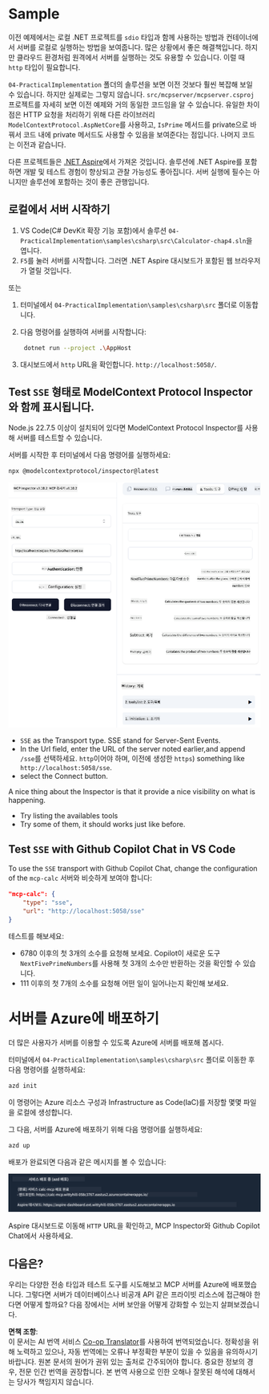 <!--
CO_OP_TRANSLATOR_METADATA:
{
  "original_hash": "5020a3e1a1c7f30c00f9e37f1fa208e3",
  "translation_date": "2025-05-16T15:41:10+00:00",
  "source_file": "04-PracticalImplementation/samples/csharp/README.md",
  "language_code": "ko"
}
-->
# Sample

이전 예제에서는 로컬 .NET 프로젝트를 `sdio` 타입과 함께 사용하는 방법과 컨테이너에서 서버를 로컬로 실행하는 방법을 보여줍니다. 많은 상황에서 좋은 해결책입니다. 하지만 클라우드 환경처럼 원격에서 서버를 실행하는 것도 유용할 수 있습니다. 이럴 때 `http` 타입이 필요합니다.

`04-PracticalImplementation` 폴더의 솔루션을 보면 이전 것보다 훨씬 복잡해 보일 수 있습니다. 하지만 실제로는 그렇지 않습니다. `src/mcpserver/mcpserver.csproj` 프로젝트를 자세히 보면 이전 예제와 거의 동일한 코드임을 알 수 있습니다. 유일한 차이점은 HTTP 요청을 처리하기 위해 다른 라이브러리 `ModelContextProtocol.AspNetCore`를 사용하고, `IsPrime` 메서드를 private으로 바꿔서 코드 내에 private 메서드도 사용할 수 있음을 보여준다는 점입니다. 나머지 코드는 이전과 같습니다.

다른 프로젝트들은 [.NET Aspire](https://learn.microsoft.com/dotnet/aspire/get-started/aspire-overview)에서 가져온 것입니다. 솔루션에 .NET Aspire를 포함하면 개발 및 테스트 경험이 향상되고 관찰 가능성도 좋아집니다. 서버 실행에 필수는 아니지만 솔루션에 포함하는 것이 좋은 관행입니다.

## 로컬에서 서버 시작하기

1. VS Code(C# DevKit 확장 기능 포함)에서 솔루션 `04-PracticalImplementation\samples\csharp\src\Calculator-chap4.sln`을 엽니다.
2. `F5`를 눌러 서버를 시작합니다. 그러면 .NET Aspire 대시보드가 포함된 웹 브라우저가 열릴 것입니다.

또는

1. 터미널에서 `04-PracticalImplementation\samples\csharp\src` 폴더로 이동합니다.
2. 다음 명령어를 실행하여 서버를 시작합니다:
   ```bash
    dotnet run --project .\AppHost
   ```

3. 대시보드에서 `http` URL을 확인합니다. `http://localhost:5058/`.

## Test `SSE` 형태로 ModelContext Protocol Inspector와 함께 표시됩니다.

Node.js 22.7.5 이상이 설치되어 있다면 ModelContext Protocol Inspector를 사용해 서버를 테스트할 수 있습니다.

서버를 시작한 후 터미널에서 다음 명령어를 실행하세요:

```bash
npx @modelcontextprotocol/inspector@latest
```

![MCP Inspector](../../../../../translated_images/mcp_inspector.04f7b6d01dd7e8406faefeda83afcd9f608052c840bf53153a6d267c582d4d66.ko.png)

- `SSE` as the Transport type. SSE stand for Server-Sent Events. 
- In the Url field, enter the URL of the server noted earlier,and append `/sse`를 선택하세요. `http`이어야 하며, 이전에 생성한 `https`) something like `http://localhost:5058/sse`.
- select the Connect button.

A nice thing about the Inspector is that it provide a nice visibility on what is happening.

- Try listing the availables tools
- Try some of them, it should works just like before.


## Test `SSE` with Github Copilot Chat in VS Code

To use the `SSE` transport with Github Copilot Chat, change the configuration of the `mcp-calc` 서버와 비슷하게 보여야 합니다:

```json
"mcp-calc": {
    "type": "sse",
    "url": "http://localhost:5058/sse"
}
```

테스트를 해보세요:
- 6780 이후의 첫 3개의 소수를 요청해 보세요. Copilot이 새로운 도구 `NextFivePrimeNumbers`를 사용해 첫 3개의 소수만 반환하는 것을 확인할 수 있습니다.
- 111 이후의 첫 7개의 소수를 요청해 어떤 일이 일어나는지 확인해 보세요.


# 서버를 Azure에 배포하기

더 많은 사용자가 서버를 이용할 수 있도록 Azure에 서버를 배포해 봅시다.

터미널에서 `04-PracticalImplementation\samples\csharp\src` 폴더로 이동한 후 다음 명령어를 실행하세요:

```bash
azd init
```

이 명령어는 Azure 리소스 구성과 Infrastructure as Code(IaC)를 저장할 몇몇 파일을 로컬에 생성합니다.

그 다음, 서버를 Azure에 배포하기 위해 다음 명령어를 실행하세요:

```bash
azd up
```

배포가 완료되면 다음과 같은 메시지를 볼 수 있습니다:

![Azd deployment success](../../../../../translated_images/chap4-azd-deploy-success.34ef14f18ebe8db8e5eeb51e939968e6b3095a198fa1aebbded8d1d595c6e405.ko.png)

Aspire 대시보드로 이동해 `HTTP` URL을 확인하고, MCP Inspector와 Github Copilot Chat에서 사용하세요.


## 다음은?

우리는 다양한 전송 타입과 테스트 도구를 시도해보고 MCP 서버를 Azure에 배포했습니다. 그렇다면 서버가 데이터베이스나 비공개 API 같은 프라이빗 리소스에 접근해야 한다면 어떻게 할까요? 다음 장에서는 서버 보안을 어떻게 강화할 수 있는지 살펴보겠습니다.

**면책 조항**:  
이 문서는 AI 번역 서비스 [Co-op Translator](https://github.com/Azure/co-op-translator)를 사용하여 번역되었습니다. 정확성을 위해 노력하고 있으나, 자동 번역에는 오류나 부정확한 부분이 있을 수 있음을 유의하시기 바랍니다. 원본 문서의 원어가 권위 있는 출처로 간주되어야 합니다. 중요한 정보의 경우, 전문 인간 번역을 권장합니다. 본 번역 사용으로 인한 오해나 잘못된 해석에 대해서는 당사가 책임지지 않습니다.
